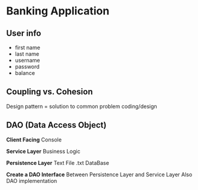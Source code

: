 # Banking Application

## User info
- first name
- last name
- username
- password
- balance

## Coupling vs. Cohesion

Design pattern = solution to common problem coding/design

## DAO (Data Access Object)

**Client Facing**
Console

**Service Layer**
Business Logic

**Persistence Layer**
Text File  .txt
DataBase

**Create a DAO Interface**
Between Persistence Layer and Service Layer
Also DAO implementation